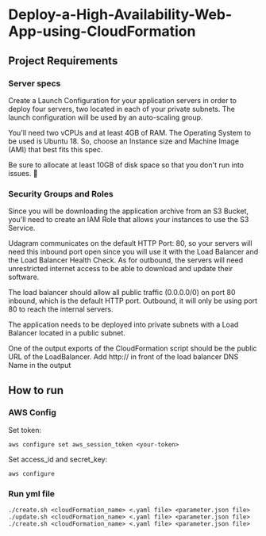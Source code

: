 # Deploy-a-High-Availability-Web-App-using-CloudFormation

## Project Requirements

### Server specs

Create a Launch Configuration for your application servers in order to deploy four servers, two located in each of your private subnets. The launch configuration will be used by an auto-scaling group.

You'll need two vCPUs and at least 4GB of RAM. The Operating System to be used is Ubuntu 18. So, choose an Instance size and Machine Image (AMI) that best fits this spec.

Be sure to allocate at least 10GB of disk space so that you don't run into issues. 

### Security Groups and Roles

Since you will be downloading the application archive from an S3 Bucket, you'll need to create an IAM Role that allows your instances to use the S3 Service.

Udagram communicates on the default HTTP Port: 80, so your servers will need this inbound port open since you will use it with the Load Balancer and the Load Balancer Health Check. As for outbound, the servers will need unrestricted internet access to be able to download and update their software.

The load balancer should allow all public traffic (0.0.0.0/0) on port 80 inbound, which is the default HTTP port. Outbound, it will only be using port 80 to reach the internal servers.

The application needs to be deployed into private subnets with a Load Balancer located in a public subnet.

One of the output exports of the CloudFormation script should be the public URL of the LoadBalancer. Add http:// in front of the load balancer DNS Name in the output

## How to run

### AWS Config
Set token: 
```
aws configure set aws_session_token <your-token>
```
Set access_id and secret_key:
```
aws configure
```
### Run yml file
```
./create.sh <cloudFormation_name> <.yaml file> <parameter.json file>
./update.sh <cloudFormation_name> <.yaml file> <parameter.json file>
./create.sh <cloudFormation_name> <.yaml file> <parameter.json file>
```